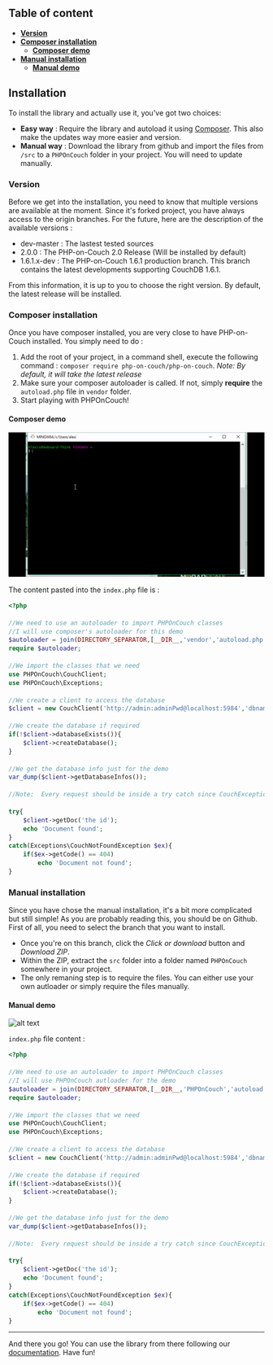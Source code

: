 ## Table of content

- [**Version**](#version)
- [**Composer installation**](#composer-installation)
    + [**Composer demo**](#composer-demo)
- [**Manual installation**](#manual-installation)
    + [**Manual demo**](#manual-demo)

## Installation

To install the library and actually use it, you've got two choices:

- **Easy way** : Require the library and autoload it using [Composer](https://getcomposer.org/). This also make the updates way more easier and version.
- **Manual way** : Download the library from github and import the files from `/src` to a `PHPOnCouch` folder in your project. You will need to update manually.

### Version

Before we get into the installation, you need to know that multiple versions are available at the moment. Since it's forked project, you have always access to the origin branches. For the future, here are the description of the available versions :

- dev-master : The lastest tested sources
- 2.0.0 : The PHP-on-Couch 2.0 Release (Will be installed by default)
- 1.6.1.x-dev : The PHP-on-Couch 1.6.1 production branch. This branch contains the latest developments supporting CouchDB 1.6.1.

From this information, it is up to you to choose the right version. By default, the latest release will be installed.

### Composer installation

Once you have composer installed, you are very close to have PHP-on-Couch installed. You simply need to do :

1. Add the root of your project, in a command shell, execute the following command : `composer require php-on-couch/php-on-couch`. *Note: By default, it will take the latest release*
2. Make sure your composer autoloader is called. If not, simply **require** the `autoload.php` file in `vendor` folder.
3. Start playing with PHPOnCouch!

#### Composer demo

![alt text](doc/composerInstallation.gif "Composer installation demo")

The content pasted into the `index.php` file is : 

```php
<?php

//We need to use an autoloader to import PHPOnCouch classes
//I will use composer's autoloader for this demo
$autoloader = join(DIRECTORY_SEPARATOR,[__DIR__,'vendor','autoload.php']);
require $autoloader;

//We import the classes that we need
use PHPOnCouch\CouchClient;
use PHPOnCouch\Exceptions;

//We create a client to access the database
$client = new CouchClient('http://admin:adminPwd@localhost:5984','dbname');

//We create the database if required
if(!$client->databaseExists()){
    $client->createDatabase();
}

//We get the database info just for the demo
var_dump($client->getDatabaseInfos());

//Note:  Every request should be inside a try catch since CouchExceptions could be thrown.For example, let's try to get a unexisting document

try{
    $client->getDoc('the id');
    echo 'Document found';
}
catch(Exceptions\CouchNotFoundException $ex){
    if($ex->getCode() == 404)
        echo 'Document not found';
}
```


### Manual installation

Since you have chose the manual installation, it's a bit more complicated but still simple! As you are probably reading this, you should be on Github. First of all, you need to select the branch that you want to install. 
- Once you're on this branch, click the *Click or download* button and *Download ZIP*. 
- Within the ZIP, extract the `src` folder into a folder named `PHPOnCouch` somewhere in your project.
- The only remaning step is to require the files. You can either use your own autloader or simply require the files manually.


#### Manual demo

![alt text](doc/manualInstallation.gif "Manual installation demo")

`index.php` file content :

```php
<?php

//We need to use an autoloader to import PHPOnCouch classes
//I will use PHPOnCouch autloader for the demo
$autoloader = join(DIRECTORY_SEPARATOR,[__DIR__,'PHPOnCouch','autoload.php']);
require $autoloader;

//We import the classes that we need
use PHPOnCouch\CouchClient;
use PHPOnCouch\Exceptions;

//We create a client to access the database
$client = new CouchClient('http://admin:adminPwd@localhost:5984','dbname');

//We create the database if required
if(!$client->databaseExists()){
    $client->createDatabase();
}

//We get the database info just for the demo
var_dump($client->getDatabaseInfos());

//Note:  Every request should be inside a try catch since CouchExceptions could be thrown.For example, let's try to get a unexisting document

try{
    $client->getDoc('the id');
    echo 'Document found';
}
catch(Exceptions\CouchNotFoundException $ex){
    if($ex->getCode() == 404)
        echo 'Document not found';
}
```

----

And there you go! You can use the library from there following our [documentation](README.md). Have fun!